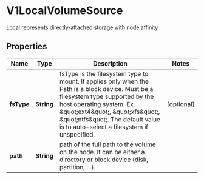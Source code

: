 

# V1LocalVolumeSource

Local represents directly-attached storage with node affinity

## Properties

| Name | Type | Description | Notes |
|------------ | ------------- | ------------- | -------------|
|**fsType** | **String** | fsType is the filesystem type to mount. It applies only when the Path is a block device. Must be a filesystem type supported by the host operating system. Ex. \&quot;ext4\&quot;, \&quot;xfs\&quot;, \&quot;ntfs\&quot;. The default value is to auto-select a filesystem if unspecified. |  [optional] |
|**path** | **String** | path of the full path to the volume on the node. It can be either a directory or block device (disk, partition, ...). |  |



